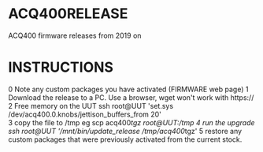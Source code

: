 # ACQ400RELEASE
ACQ400 firmware releases from 2019 on

 # INSTRUCTIONS
  0 Note any custom packages you have activated (FIRMWARE web page)
  1 Download the release to a PC. Use a browser, wget won't work with https://
  2 Free memory on the UUT
    ssh root@UUT 'set.sys /dev/acq400.0.knobs/jettison_buffers_from 20'  
  3 copy the file to /tmp eg
    scp acq400*tgz root@UUT:/tmp
  4 run the upgrade
    ssh root@UUT '/mnt/bin/update_release /tmp/acq400*tgz'
  5 restore any custom packages that were previously  activated from the current stock.
  
  
